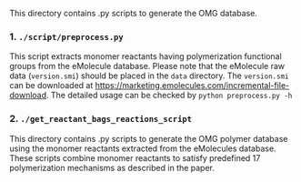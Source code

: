 This directory contains .py scripts to generate the OMG database.
### 1. `./script/preprocess.py`
This script extracts monomer reactants having polymerization functional groups from the eMolecule database. 
Please note that the eMolecule raw data (`version.smi`) should be placed in the `data` directory. The `version.smi` can be downloaded at https://marketing.emolecules.com/incremental-file-download. 
The detailed usage can be checked by `python preprocess.py -h`

### 2. `./get_reactant_bags_reactions_script`
This directory contains .py scripts to generate the OMG polymer database using the monomer reactants extracted from the eMolecules database. 
These scripts combine monomer reactants to satisfy predefined 17 polymerization mechanisms as described in the paper. 